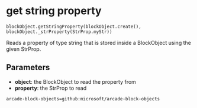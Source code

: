 # get string property

```sig
blockObject.getStringProperty(blockObject.create(), blockObject._strProperty(StrProp.myStr))
```

Reads a property of type string that is stored inside a BlockObject using the given StrProp.

## Parameters

* **object**: the BlockObject to read the property from
* **property**: the StrProp to read

```package
arcade-block-objects=github:microsoft/arcade-block-objects
```
